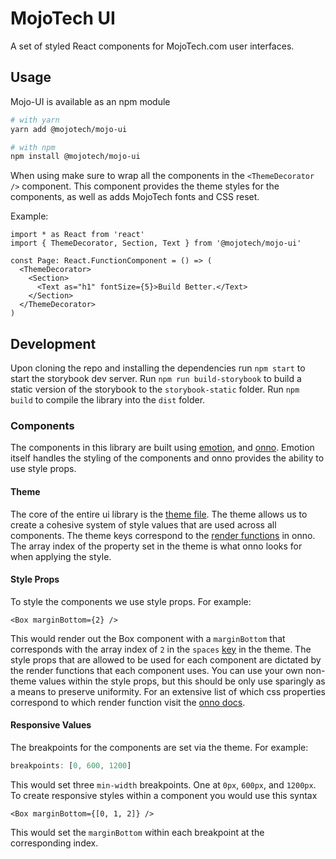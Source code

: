 # MojoTech UI
A set of styled React components for MojoTech.com user interfaces.

## Usage
Mojo-UI is available as an npm module

```sh
# with yarn
yarn add @mojotech/mojo-ui

# with npm
npm install @mojotech/mojo-ui
```
When using make sure to wrap all the components in the `<ThemeDecorator />` component. This component provides the theme styles for the components, as well as adds MojoTech fonts and CSS reset.

Example:
```tsx
import * as React from 'react'
import { ThemeDecorator, Section, Text } from '@mojotech/mojo-ui'

const Page: React.FunctionComponent = () => (
  <ThemeDecorator>
    <Section>
      <Text as="h1" fontSize={5}>Build Better.</Text>
    </Section>
  </ThemeDecorator>
)

```

## Development
Upon cloning the repo and installing the dependencies run `npm start` to start the storybook dev server. Run `npm run build-storybook` to build a static version of the storybook to the `storybook-static` folder. Run `npm build` to compile the library into the `dist` folder.

### Components
The components in this library are built using [emotion](https://emotion.sh/docs/styled), and [onno](https://github.com/wagerfield/onno). Emotion itself handles the styling of the components and onno provides the ability to use style props.

#### Theme
The core of the entire ui library is the [theme file](https://github.com/mojotech/mojotech-ui/blob/master/src/lib/theme.ts). The theme allows us to create a cohesive system of style values that are used across all components. The theme keys correspond to the [render functions](https://github.com/wagerfield/onno/blob/master/docs/render-functions.md) in onno. The array index of the property set in the theme is what onno looks for when applying the style.

#### Style Props
To style the components we use style props. For example:
```tsx
<Box marginBottom={2} />
```
This would render out the Box component with a `marginBottom` that corresponds with the array index of `2` in the `spaces` [key](https://github.com/mojotech/mojotech-ui/blob/dcbd11b74014ed5f9392dd3bcbe6b55ac9ab0ecb/src/lib/theme.ts#L16) in the theme. The style props that are allowed to be used for each component are dictated by the render functions that each component uses. You can use your own non-theme values within the style props, but this should be only use sparingly as a means to preserve uniformity. For an extensive list of which css properties correspond to which render function visit the [onno docs](https://github.com/wagerfield/onno/blob/master/docs/render-functions.md).

#### Responsive Values
The breakpoints for the components are set via the theme. For example:
```ts
breakpoints: [0, 600, 1200]
```
This would set three `min-width` breakpoints. One at `0px`, `600px`, and `1200px`. To create responsive styles within a component you would use this syntax
```tsx
<Box marginBottom={[0, 1, 2]} />
```
This would set the `marginBottom` within each breakpoint at the corresponding index.
